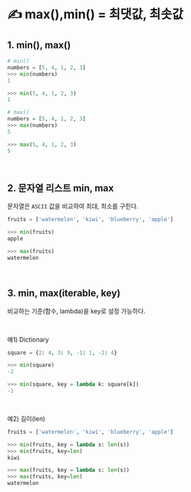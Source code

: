 # ✍️ max(),min() = 최댓값, 최솟값

## 1. min(), max()

```python
# min()
numbers = [5, 4, 1, 2, 3]
>>> min(numbers)
1

>>> min(5, 4, 1, 2, 3)
1
```

```python
# max()
numbers = [5, 4, 1, 2, 3]
>>> max(numbers)
5

>>> max(5, 4, 1, 2, 3)
5
```
<br/>

## 2. 문자열 리스트 min, max
문자열은 ```ASCII``` 값을 비교하여 최대, 최소를 구힌다.

```python
fruits = ['watermelon', 'kiwi', 'blueberry', 'apple']

>>> min(fruits)
apple

>>> max(fruits)
watermelon
```

<br/> 

## 3. min, max(iterable, key)
비교하는 기준(함수, lambda)을 key로 설정 가능하다.

<br/>

예1) Dictionary
```python
square = {2: 4, 3: 9, -1: 1, -2: 4}

>>> min(square)
-2

>>> min(square, key = lambda k: square[k])
-1
```

<br/>

예2) 길이(len)
```python
fruits = ['watermelon', 'kiwi', 'blueberry', 'apple']

>>> min(fruits, key = lambda s: len(s))
>>> min(fruits, key=len)
kiwi

>>> max(fruits, key = lambda s: len(s))
>>> max(fruits, key=len)
watermelon
```